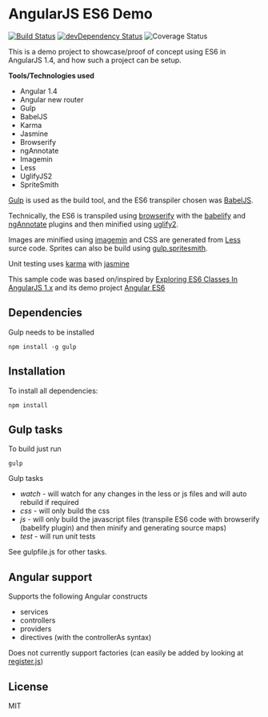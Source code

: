 # AngularJS ES6 Demo 
[![Build Status](https://travis-ci.org/starmage/angular-es6-demo.svg?branch=master)](https://travis-ci.org/starmage/angular-es6-demo) [![devDependency Status](https://david-dm.org/starmage/angular-es6-demo/dev-status.svg)](https://david-dm.org/starmage/angular-es6-demo#info=devDependencies) ![Coverage Status](https://coveralls.io/repos/starmage/angular-es6-demo/badge.svg?branch=master)

This is a demo project to showcase/proof of concept using ES6 in AngularJS 1.4, and how such a project can be setup. 

**Tools/Technologies used**
* Angular 1.4
* Angular new router
* Gulp
* BabelJS
* Karma
* Jasmine
* Browserify
* ngAnnotate
* Imagemin
* Less
* UglifyJS2
* SpriteSmith

[Gulp](http://gulpjs.com/) is used as the build tool, and the ES6 transpiler chosen was [BabelJS](http://babeljs.io/).

Technically, the ES6 is transpiled using [browserify](http://browserify.org/) with the [babelify](https://github.com/babel/babelify) and [ngAnnotate](https://github.com/omsmith/browserify-ngannotate) plugins and then minified using [uglify2](https://github.com/mishoo/UglifyJS2).

Images are minified using [imagemin](https://www.npmjs.com/package/gulp-imagemin) and CSS are generated from [Less](https://github.com/plus3network/gulp-less) surce code.
Sprites can also be build using [gulp.spritesmith](https://github.com/twolfson/gulp.spritesmith).

Unit testing uses [karma](http://karma-runner.github.io/0.12/index.html) with [jasmine](http://jasmine.github.io/2.2/introduction.html)

This sample code was based on/inspired by [Exploring ES6 Classes In AngularJS 1.x](http://www.michaelbromley.co.uk/blog/350/exploring-es6-classes-in-angularjs-1-x?utm_content=buffer184f8&utm_medium=social&utm_source=plus.google.com&utm_campaign=buffer) and its demo project [Angular ES6](https://github.com/michaelbromley/angular-es6)

## Dependencies
Gulp needs to be installed
```
npm install -g gulp
```

## Installation
To install all dependencies:
```
npm install
```

## Gulp tasks
To build just run 
```
gulp
```
Gulp tasks 
* *watch* - will watch for any changes in the less or js files and will auto rebuild if required
* *css*   - will only build the css
* *js*    - will only build the javascript files (transpile ES6 code with browserify (babelify plugin) and then minify and generating source maps)
* *test*  - will run unit tests

See gulpfile.js for other tasks.

## Angular support
Supports the following Angular constructs
* services
* controllers
* providers
* directives (with the controllerAs syntax)

Does not currently support factories (can easily be added by looking at [register.js](https://github.com/michaelbromley/angular-es6/blob/master/src/app/utils/register.js))

## License
MIT

